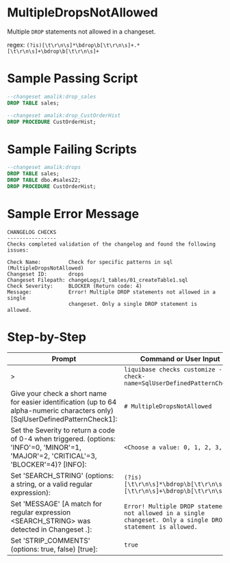 # MultipleDropsNotAllowed

Multiple `DROP` statements not allowed in a changeset.

regex: `(?is)[\t\r\n\s]*\bdrop\b[\t\r\n\s]+.*[\t\r\n\s]+\bdrop\b[\t\r\n\s]+`

# Sample Passing Script
``` sql
--changeset amalik:drop_sales
DROP TABLE sales;

--changeset amalik:drop_CustOrderHist
DROP PROCEDURE CustOrderHist;
```
# Sample Failing Scripts
``` sql
--changeset amalik:drops
DROP TABLE sales;
DROP TABLE dbo.#sales22;
DROP PROCEDURE CustOrderHist;
```

# Sample Error Message
```
CHANGELOG CHECKS
----------------
Checks completed validation of the changelog and found the following issues:

Check Name:         Check for specific patterns in sql (MultipleDropsNotAllowed)
Changeset ID:       drops
Changeset Filepath: changeLogs/1_tables/01_createTable1.sql
Check Severity:     BLOCKER (Return code: 4)
Message:            Error! Multiple DROP statements not allowed in a single
                    changeset. Only a single DROP statement is allowed.
```

# Step-by-Step
| Prompt | Command or User Input |
| ------ | ----------------------|
| > | `liquibase checks customize --check-name=SqlUserDefinedPatternCheck` |
| Give your check a short name for easier identification (up to 64 alpha-numeric characters only) [SqlUserDefinedPatternCheck1]: | `# MultipleDropsNotAllowed` |
| Set the Severity to return a code of 0-4 when triggered. (options: 'INFO'=0, 'MINOR'=1, 'MAJOR'=2, 'CRITICAL'=3, 'BLOCKER'=4)? [INFO]: | `<Choose a value: 0, 1, 2, 3, 4>` |
| Set 'SEARCH_STRING' (options: a string, or a valid regular expression): | `(?is)[\t\r\n\s]*\bdrop\b[\t\r\n\s]+.*[\t\r\n\s]+\bdrop\b[\t\r\n\s]+` |
| Set 'MESSAGE' [A match for regular expression <SEARCH_STRING> was detected in Changeset <CHANGESET>.]: | `Error! Multiple DROP statements not allowed in a single changeset. Only a single DROP statement is allowed.` |
| Set 'STRIP_COMMENTS' (options: true, false) [true]: | `true` |
